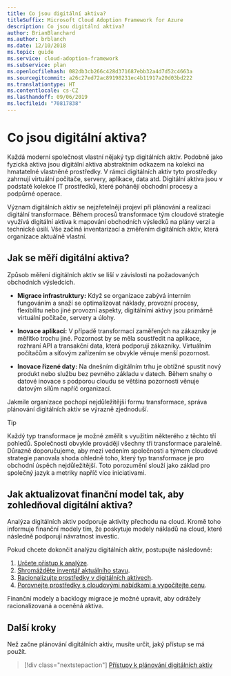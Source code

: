 ```yaml
---
title: Co jsou digitální aktiva?
titleSuffix: Microsoft Cloud Adoption Framework for Azure
description: Co jsou digitální aktiva?
author: BrianBlanchard
ms.author: brblanch
ms.date: 12/10/2018
ms.topic: guide
ms.service: cloud-adoption-framework
ms.subservice: plan
ms.openlocfilehash: 082db3cb266c428d371687ebb32a4d7d52c4663a
ms.sourcegitcommit: a26c27ed72ac89198231ec4b11917a20d03bd222
ms.translationtype: HT
ms.contentlocale: cs-CZ
ms.lasthandoff: 09/06/2019
ms.locfileid: "70817838"
---
```

<!-- markdownlint-disable MD026 -->

# <a name="what-is-a-digital-estate"></a>Co jsou digitální aktiva?

Každá moderní společnost vlastní nějaký typ digitálních aktiv. Podobně jako fyzická aktiva jsou digitální aktiva abstraktním odkazem na kolekci na hmatatelné vlastněné prostředky. V rámci digitálních aktiv tyto prostředky zahrnují virtuální počítače, servery, aplikace, data atd. Digitální aktiva jsou v podstatě kolekce IT prostředků, které pohánějí obchodní procesy a podpůrné operace.

Význam digitálních aktiv se nejzřetelněji projeví při plánování a realizaci digitální transformace. Během procesů transformace tým cloudové strategie využívá digitální aktiva k mapování obchodních výsledků na plány verzí a technické úsilí. Vše začíná inventarizací a změřením digitálních aktiv, která organizace aktuálně vlastní.

## <a name="how-can-a-digital-estate-be-measured"></a>Jak se měří digitální aktiva?

Způsob měření digitálních aktiv se liší v závislosti na požadovaných obchodních výsledcích.

- **Migrace infrastruktury:** Když se organizace zabývá interním fungováním a snaží se optimalizovat náklady, provozní procesy, flexibilitu nebo jiné provozní aspekty, digitálními aktivy jsou primárně virtuální počítače, servery a úlohy.

- **Inovace aplikací:** V případě transformací zaměřených na zákazníky je měřítko trochu jiné. Pozornost by se měla soustředit na aplikace, rozhraní API a transakční data, která podporují zákazníky. Virtuálním počítačům a síťovým zařízením se obvykle věnuje menší pozornost.

- **Inovace řízené daty:** Na dnešním digitálním trhu je obtížné spustit nový produkt nebo službu bez pevného základu v datech. Během snahy o datové inovace s podporou cloudu se většina pozornosti věnuje datovým silům napříč organizací.

Jakmile organizace pochopí nejdůležitější formu transformace, správa plánování digitálních aktiv se výrazně zjednoduší.

> [!TIP]
> Každý typ transformace je možné změřit s využitím některého z těchto tří pohledů. Společnosti obvykle provádějí všechny tři transformace paralelně. Důrazně doporučujeme, aby mezi vedením společnosti a týmem cloudové strategie panovala shoda ohledně toho, který typ transformace je pro obchodní úspěch nejdůležitější. Toto porozumění slouží jako základ pro společný jazyk a metriky napříč více iniciativami.

## <a name="how-can-a-financial-model-be-updated-to-reflect-the-digital-estate"></a>Jak aktualizovat finanční model tak, aby zohledňoval digitální aktiva?

Analýza digitálních aktiv podporuje aktivity přechodu na cloud. Kromě toho informuje finanční modely tím, že poskytuje modely nákladů na cloud, které následně podporují návratnost investic.

Pokud chcete dokončit analýzu digitálních aktiv, postupujte následovně:

1. [Určete přístup k analýze](approach.md).
1. [Shromážděte inventář aktuálního stavu](inventory.md).
1. [Racionalizujte prostředky v digitálních aktivech](rationalize.md).
1. [Porovnejte prostředky s cloudovými nabídkami a vypočítejte cenu](calculate.md).

Finanční modely a backlogy migrace je možné upravit, aby odrážely racionalizovaná a oceněná aktiva.

## <a name="next-steps"></a>Další kroky

Než začne plánování digitálních aktiv, musíte určit, jaký přístup se má použít.

> [!div class="nextstepaction"]
> [Přístupy k plánování digitálních aktiv](approach.md)
